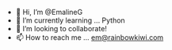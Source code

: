 - 👋 Hi, I’m @EmalineG
- 🌱 I’m currently learning ... Python
- 💞️ I’m looking to collaborate!
- 📫 How to reach me ... em@rainbowkiwi.com


